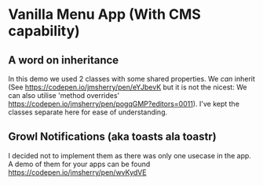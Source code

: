 # Vanilla Menu App (With CMS capability)

## A word on inheritance

In this demo we used 2 classes with some shared properties. We _can_ inherit (See <https://codepen.io/jmsherry/pen/eYJbevK> but it is not the nicest: We can also utilise 'method overrides' <https://codepen.io/jmsherry/pen/pogqGMP?editors=0011>). I've kept the classes separate here for ease of understanding.

## Growl Notifications (aka toasts ala toastr)

I decided not to implement them as there was only one usecase in the app. A demo of them for your apps can be found <https://codepen.io/jmsherry/pen/wvKydVE>
